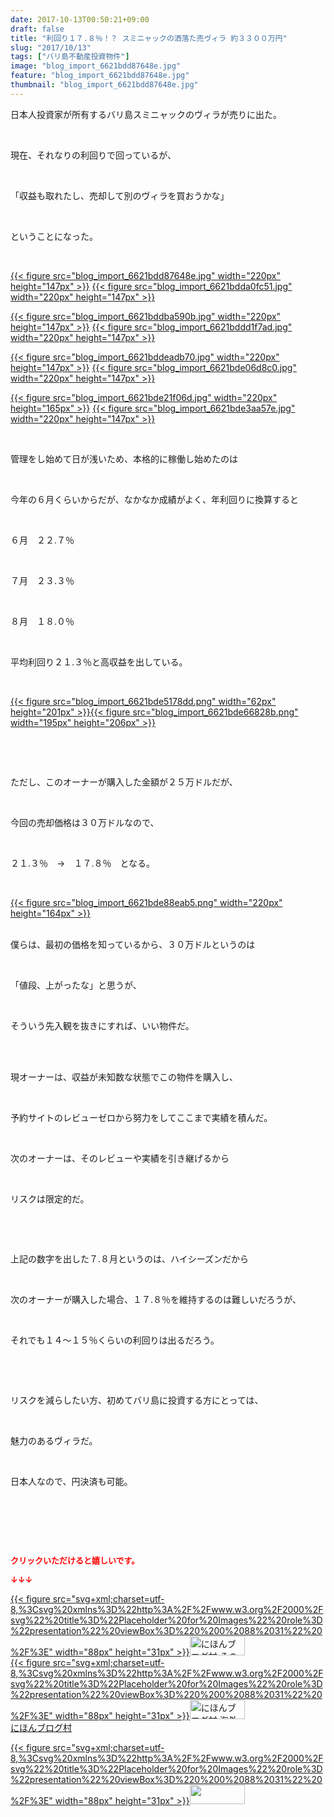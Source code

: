 ```yaml
---
date: 2017-10-13T00:50:21+09:00
draft: false
title: "利回り１７.８％！？ スミニャックの洒落た売ヴィラ 約３３００万円"
slug: "2017/10/13"
tags: ["バリ島不動産投資物件"]
image: "blog_import_6621bdd87648e.jpg"
feature: "blog_import_6621bdd87648e.jpg"
thumbnail: "blog_import_6621bdd87648e.jpg"
---
```

<p>日本人投資家が所有するバリ島スミニャックのヴィラが売りに出た。</p><p> </p><p>現在、それなりの利回りで回っているが、</p><p> </p><p>「収益も取れたし、売却して別のヴィラを買おうかな」</p><p> </p><p>ということになった。</p><p> </p><p><a href="blog_import_6621bdd87648e.jpg">{{< figure src="blog_import_6621bdd87648e.jpg" width="220px" height="147px" >}}</a> <a href="blog_import_6621bdda0fc51.jpg">{{< figure src="blog_import_6621bdda0fc51.jpg" width="220px" height="147px" >}}</a></p><p><a href="blog_import_6621bddba590b.jpg">{{< figure src="blog_import_6621bddba590b.jpg" width="220px" height="147px" >}}</a> <a href="blog_import_6621bddd1f7ad.jpg">{{< figure src="blog_import_6621bddd1f7ad.jpg" width="220px" height="147px" >}}</a></p><p><a href="blog_import_6621bddeadb70.jpg">{{< figure src="blog_import_6621bddeadb70.jpg" width="220px" height="147px" >}}</a> <a href="blog_import_6621bde06d8c0.jpg">{{< figure src="blog_import_6621bde06d8c0.jpg" width="220px" height="147px" >}}</a></p><p><a href="blog_import_6621bde21f06d.jpg">{{< figure src="blog_import_6621bde21f06d.jpg" width="220px" height="165px" >}}</a> <a href="blog_import_6621bde3aa57e.jpg">{{< figure src="blog_import_6621bde3aa57e.jpg" width="220px" height="147px" >}}</a></p><p> </p><p>管理をし始めて日が浅いため、本格的に稼働し始めたのは</p><p> </p><p>今年の６月くらいからだが、なかなか成績がよく、年利回りに換算すると</p><p> </p><p>６月　２２.７％</p><p> </p><p>７月　２３.３％</p><p> </p><p>８月　１８.０％</p><p> </p><p>平均利回り２１.３％と高収益を出している。</p><p> </p><p><a href="blog_import_6621bde5178dd.png">{{< figure src="blog_import_6621bde5178dd.png" width="62px" height="201px" >}}</a><a href="blog_import_6621bde66828b.png">{{< figure src="blog_import_6621bde66828b.png" width="195px" height="206px" >}}</a></p><p> </p><p> </p><p>ただし、このオーナーが購入した金額が２５万ドルだが、</p><p> </p><p>今回の売却価格は３０万ドルなので、</p><p> </p><p>２１.３％　→　１７.８％　となる。</p><p> </p><p><a href="blog_import_6621bde88eab5.png">{{< figure src="blog_import_6621bde88eab5.png" width="220px" height="164px" >}}</a></p><p><br/>僕らは、最初の価格を知っているから、３０万ドルというのは</p><p> </p><p>「値段、上がったな」と思うが、</p><p> </p><p>そういう先入観を抜きにすれば、いい物件だ。</p><p> </p><p><br/>現オーナーは、収益が未知数な状態でこの物件を購入し、</p><p> </p><p>予約サイトのレビューゼロから努力をしてここまで実績を積んだ。</p><p> </p><p>次のオーナーは、そのレビューや実績を引き継げるから</p><p> </p><p>リスクは限定的だ。</p><p> </p><p> </p><p>上記の数字を出した７.８月というのは、ハイシーズンだから</p><p> </p><p>次のオーナーが購入した場合、１７.８％を維持するのは難しいだろうが、</p><p> </p><p>それでも１４～１５％くらいの利回りは出るだろう。</p><p> </p><p> </p><p>リスクを減らしたい方、初めてバリ島に投資する方にとっては、</p><p> </p><p>魅力のあるヴィラだ。</p><p> </p><p>日本人なので、円決済も可能。</p><p> </p><p> </p><p> </p><p><font color="#ff0000" size="2"><strong>クリックいただけると嬉しいです。</strong></font></p><p><font color="#ff0000" size="2"><strong>↓↓↓</strong></font></p><p><a href="ranking.html?p_cid=01260127" id="&amp;blogmura_banner" target="_blank">{{< figure src="svg+xml;charset=utf-8,%3Csvg%20xmlns%3D%22http%3A%2F%2Fwww.w3.org%2F2000%2Fsvg%22%20title%3D%22Placeholder%20for%20Images%22%20role%3D%22presentation%22%20viewBox%3D%220%200%2088%2031%22%20%2F%3E" width="88px" height="31px" >}}<noscript><img alt="にほんブログ村 その他生活ブログ 不動産投資へ" border="0" height="31" src="https://img-proxy.blog-video.jp/images?url=http%3A%2F%2Flife.blogmura.com%2Fhudousantoushi%2Fimg%2Fhudousantoushi88_31.gif" width="88"></noscript></a><br/><a href="ranking.html?p_cid=01260127" target="_blank">{{< figure src="svg+xml;charset=utf-8,%3Csvg%20xmlns%3D%22http%3A%2F%2Fwww.w3.org%2F2000%2Fsvg%22%20title%3D%22Placeholder%20for%20Images%22%20role%3D%22presentation%22%20viewBox%3D%220%200%2088%2031%22%20%2F%3E" width="88px" height="31px" >}}<noscript><img alt="にほんブログ村 海外生活ブログ バリ島情報へ" border="0" height="31" src="https://img-proxy.blog-video.jp/images?url=http%3A%2F%2Foverseas.blogmura.com%2Fbali%2Fimg%2Fbali88_31.gif" width="88"></noscript></a><br/><a href="ranking.html?p_cid=01260127" target="_blank">にほんブログ村</a></p><p><a href="link.php?1804582" title="人気ブログランキングへ">{{< figure src="svg+xml;charset=utf-8,%3Csvg%20xmlns%3D%22http%3A%2F%2Fwww.w3.org%2F2000%2Fsvg%22%20title%3D%22Placeholder%20for%20Images%22%20role%3D%22presentation%22%20viewBox%3D%220%200%2088%2031%22%20%2F%3E" width="88px" height="31px" >}}<noscript><img border="0" height="31" src="https://blog.with2.net/img/banner/banner_22.gif" width="88"></noscript></a></p><p> </p>

